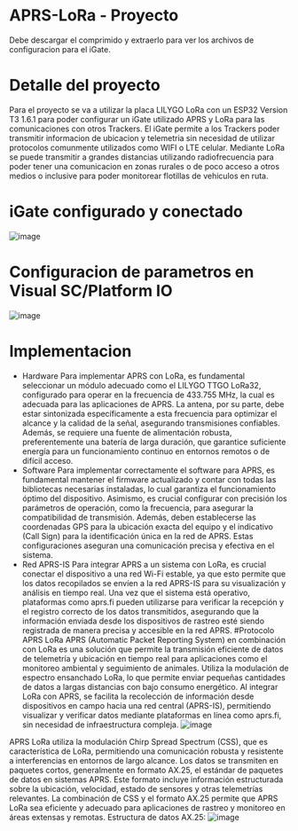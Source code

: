 # APRS-LoRa - Proyecto
Debe descargar el comprimido y extraerlo para ver los archivos de configuracion para el iGate.

# Detalle del proyecto
Para el proyecto se va a utilizar la placa LILYGO LoRa con un ESP32 Version T3 1.6.1 para poder configurar un iGate utilizado APRS y LoRa para las comunicaciones con otros Trackers. El iGate permite a los Trackers poder transmitir informacion de ubicacion y telemetria sin necesidad de utilizar protocolos comunmente utilizados como WIFI o LTE celular. Mediante LoRa se puede transmitir a grandes distancias utilizando radiofrecuencia para poder tener una comunicacion en zonas rurales o de poco acceso a otros medios o inclusive para poder monitorear flotillas de vehiculos en ruta.
# iGate configurado y conectado
![image](https://github.com/user-attachments/assets/77538d54-f413-4023-8823-5dda2f805bb9)
# Configuracion de parametros en Visual SC/Platform IO
![image](https://github.com/user-attachments/assets/acc55404-9826-4aa1-9898-ce346679d2a6)
# Implementacion
- Hardware
Para implementar APRS con LoRa, es fundamental seleccionar un módulo adecuado como el LILYGO TTGO LoRa32, configurado para operar en la frecuencia de 433.755 MHz, la cual es adecuada para las aplicaciones de APRS. La antena, por su parte, debe estar sintonizada específicamente a esta frecuencia para optimizar el alcance y la calidad de la señal, asegurando transmisiones confiables. Además, se requiere una fuente de alimentación robusta, preferentemente una batería de larga duración, que garantice suficiente energía para un funcionamiento continuo en entornos remotos o de difícil acceso.
- Software
Para implementar correctamente el software para APRS, es fundamental mantener el firmware actualizado y contar con todas las bibliotecas necesarias instaladas, lo cual garantiza el funcionamiento óptimo del dispositivo. Asimismo, es crucial configurar con precisión los parámetros de operación, como la frecuencia, para asegurar la compatibilidad de transmisión. Además, deben establecerse las coordenadas GPS para la ubicación exacta del equipo y el indicativo (Call Sign) para la identificación única en la red de APRS. Estas configuraciones aseguran una comunicación precisa y efectiva en el sistema.
- Red APRS-IS
Para integrar APRS a un sistema con LoRa, es crucial conectar el dispositivo a una red Wi-Fi estable, ya que esto permite que los datos recopilados se envíen a la red APRS-IS para su visualización y análisis en tiempo real. Una vez que el sistema está operativo, plataformas como aprs.fi pueden utilizarse para verificar la recepción y el registro correcto de los datos transmitidos, asegurando que la información enviada desde los dispositivos de rastreo esté siendo registrada de manera precisa y accesible en la red APRS.
#Protocolo APRS LoRa
APRS (Automatic Packet Reporting System) en combinación con LoRa es una solución que permite la transmisión eficiente de datos de telemetría y ubicación en tiempo real para aplicaciones como el monitoreo ambiental y seguimiento de animales. Utiliza la modulación de espectro ensanchado LoRa, lo que permite enviar pequeñas cantidades de datos a largas distancias con bajo consumo energético. Al integrar LoRa con APRS, se facilita la recolección de información desde dispositivos en campo hacia una red central (APRS-IS), permitiendo visualizar y verificar datos mediante plataformas en línea como aprs.fi, sin necesidad de infraestructura compleja.
![image](https://github.com/user-attachments/assets/72afdb8d-7a70-4591-9bd5-6e981ab98f8d)

APRS LoRa utiliza la modulación Chirp Spread Spectrum (CSS), que es característica de LoRa, permitiendo una comunicación robusta y resistente a interferencias en entornos de largo alcance. Los datos se transmiten en paquetes cortos, generalmente en formato AX.25, el estándar de paquetes de datos en sistemas APRS. Este formato incluye información estructurada sobre la ubicación, velocidad, estado de sensores y otras telemetrías relevantes. La combinación de CSS y el formato AX.25 permite que APRS LoRa sea eficiente y adecuado para aplicaciones de rastreo y monitoreo en áreas extensas y remotas.
Estructura de datos AX.25: 
![image](https://github.com/user-attachments/assets/b9e4ac50-44ba-4102-bdd2-92328d3ea6d7)
